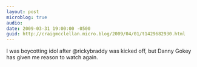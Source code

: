 ```yaml
---
layout: post
microblog: true
audio: 
date: 2009-03-31 19:00:00 -0500
guid: http://craigmcclellan.micro.blog/2009/04/01/t1429682930.html
---
```

I was boycotting idol after @rickybraddy was kicked off, but Danny Gokey has given me reason to watch again.
